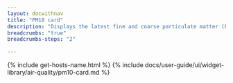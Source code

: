 ```yaml
---
layout: docwithnav
title: "PM10 card"
description: "Displays the latest fine and coarse particulate matter (PM10) telemetry in a scalable rectangle card."
breadcrumbs: "true"
breadcrumbs-steps: "2"

---
```

{% include get-hosts-name.html %}
{% include docs/user-guide/ui/widget-library/air-quality/pm10-card.md %}
